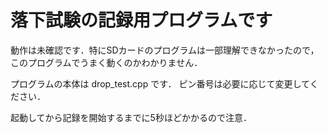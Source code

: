 # 落下試験の記録用プログラムです
動作は未確認です．特にSDカードのプログラムは一部理解できなかったので，このプログラムでうまく動くのかわかりません．

プログラムの本体は drop_test.cpp です．
ピン番号は必要に応じて変更してください．

起動してから記録を開始するまでに5秒ほどかかるので注意．
